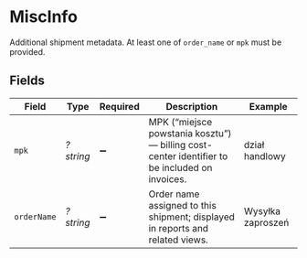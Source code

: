 # MiscInfo

Additional shipment metadata. At least one of `order_name` or `mpk` must be provided.


## Fields

| Field                                                                                         | Type                                                                                          | Required                                                                                      | Description                                                                                   | Example                                                                                       |
| --------------------------------------------------------------------------------------------- | --------------------------------------------------------------------------------------------- | --------------------------------------------------------------------------------------------- | --------------------------------------------------------------------------------------------- | --------------------------------------------------------------------------------------------- |
| `mpk`                                                                                         | *?string*                                                                                     | :heavy_minus_sign:                                                                            | MPK (“miejsce powstania kosztu”) — billing cost-center identifier to be included on invoices. | dział handlowy                                                                                |
| `orderName`                                                                                   | *?string*                                                                                     | :heavy_minus_sign:                                                                            | Order name assigned to this shipment; displayed in reports and related views.                 | Wysyłka zaproszeń                                                                             |